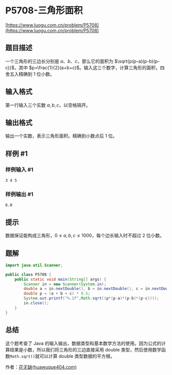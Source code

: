 # P5708-三角形面积

[https://www.luogu.com.cn/problem/P5708](https://www.luogu.com.cn/problem/P5708)

## 题目描述

一个三角形的三边长分别是 $a$、$b$、$c$，那么它的面积为 $\sqrt{p(p-a)(p-b)(p-c)}$，其中 $p=\frac{1}{2}(a+b+c)$。输入这三个数字，计算三角形的面积，四舍五入精确到 $1$ 位小数。

## 输入格式

第一行输入三个实数 $a,b,c$，以空格隔开。

## 输出格式

输出一个实数，表示三角形面积。精确到小数点后 $1$ 位。

## 样例 #1

### 样例输入 #1

```
3 4 5
```

### 样例输出 #1

```
6.0
```

## 提示

数据保证能构成三角形，$0\leq a,b,c\leq 1000$，每个边长输入时不超过 $2$ 位小数。

## 题解

```java
import java.util.Scanner;

public class P5708 {
    public static void main(String[] args) {
        Scanner in = new Scanner(System.in);
        double a = in.nextDouble(), b = in.nextDouble(), c = in.nextDouble();
        double p = (a + b + c) * 0.5;
        System.out.printf("%.1f",Math.sqrt((p*(p-a)*(p-b)*(p-c))));
        in.close();
    }
}
```

## 总结

这个题考查了 Java 的输入输出，数据类型和基本数学方法的使用。因为公式的计算结果是小数，所以我们将三角形的三边直接采用 double 类型，然后使用数学函数`Math.sqrt()`就可以计算 double 类型数据的平方根。

作者：[花无缺(huawuque404.com)](https://huawuque404.com)
